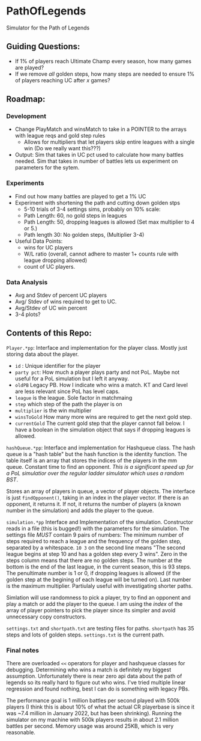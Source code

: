 # PathOfLegends
Simulator for the Path of Legends

## Guiding Questions: 

- If 1% of players reach Ultimate Champ every season, how many games are played?
- If we remove *all* golden steps, how many steps are needed to ensure 1% of players reaching UC after *x* games?

## Roadmap:
 
### Development

- Change PlayMatch and winsMatch to take in a POINTER to the arrays with league reqs and gold step rules 
 	- Allows for multipliers that let players skip entire leagues with a single win (Do we really want this???)
- Output: Sim that takes in UC pct used to calculate how many battles needed. Sim that takes in number of battles lets us experiment on parameters for the sytem. 

### Experiments
- Find out how many battles are played to get a 1% UC
- Experiment with shortening the path and cutting down golden stps
	- 5-10 trials of 3-4 settings sims, probably on 10% scale: 
	- Path Length: 60,  no gold steps in leagues
	- Path Length: 50, dropping leagues is allowed (Set max multiplier to 4 or 5.)
	-  Path length 30: No golden steps, (Multiplier 3-4)
- Useful Data Points: 
	- wins for UC players
	- W/L ratio (overall, cannot adhere to master 1+ counts rule with league dropping allowed)
	- count of UC players. 

### Data Analysis

- Avg and Stdev of percent UC players
- Avg/ Stdev of wins required to get to UC. 
- Avg/Stdev of UC win percent
- 3-4 plots?

## Contents of this Repo: 

`Player.*pp`: Interface and implementation for the player class.  Mostly just storing data about the player. 

- `id` : Unique identifier for the player 
- `party pct`: How much a player plays party and not PoL. Maybe not useful for a PoL simulation but I left it anyway. 
- `oldPB` Legacy PB. How I indicate who wins a match. KT and Card level are less relevant since PoL has level caps. 
- `league` is the league. Sole factor in matchmaing
- `step` which step of the path the player is on
- `multiplier` is the win multiplier
- `winsToGold` How many more wins are required to get the next gold step. 
- `currentGold` The current gold step that the player cannot fall below. I have a boolean in the simulation object that says if dropping leagues is allowed. 

`hashQueue.*pp`: Interface and implementation for Hashqueue class. The hash queue is a "hash table" but the hash function is the identity function. The table itself is an array that stores the indices of the players in the mm queue. Constant time to find an opponent.  *This is a significant speed up for a PoL simulatior over the regular ladder simulator which uses a random BST*.

Stores an array of players in queue, a vector of player objects. The interface is just `findOpponent()`, taking in an index in the player vector. If there is an opponent, it returns it. If not, it returns the number of players (a known number in the simulation) and adds the player to the queue. 

`simulation.*pp` Interface and Implementation of the simulation. Constructor reads in a file (this is bugged!) with the parameters for the simulation. The settings file _MUST_ contain 9 pairs of numbers: The minimum number of steps required to reach a league and the frequency of the golden step, separated by a whitespace. `10 3` on the second line means "The second league begins at step 10 and has a golden step every 3 wins". Zero in the steps column means that there are no golden steps.  The number at the bottom is the end of the last league, in the current season, this is 93 steps. The penultimate number is 1 or 0, if dropping leagues is allowed (if the golden step at the begining of each league will be turned on). Last number is the maximum multiplier. Partiulaly useful with investigating shorter paths.  

Simlation will use randomness to pick a player, try to find an opponent and play a match or add the player to the queue. I am using the *index* of the array of player pointers to pick the player since its simpler and avoid unnecessary copy constructors. 

`settings.txt` and `shortpath.txt` are testing files for paths. `shortpath` has 35 steps and lots of golden steps. `settings.txt` is the current path. 

### Final notes

There are overloaded `<<` operators for player and hashqueue classes for debugging. Determining who wins a match is definitely my biggest assumption. Unfortunately there is near zero api data about the path of legends so its really hard to figure out who wins. I've tried multiple linear regression and found nothing, best I can do is something with legacy PBs. 

The performance goal is 1 million battles per second played with 500k players (I think this is about 10% of what the actual CR playerbase is since it was ~7.4 million in January 2022, but has been shrinking). Running the simulator on my machine with 500k players results in about 2.1 million battles per second. Memory usage was around 25KB, which is very reasonable. 